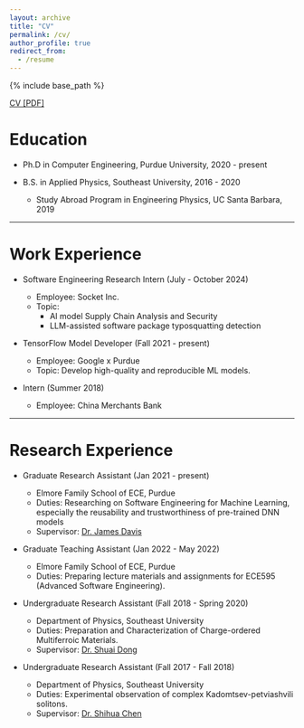 ```yaml
---
layout: archive
title: "CV"
permalink: /cv/
author_profile: true
redirect_from:
  - /resume
---
```


{% include base_path %}

[CV [PDF]](https://wenxin-jiang.github.io/files/CV.pdf)


<!-- [CV (short) [PDF]](https://wenxin-jiang.github.io/files/CV_short.pdf) -->



Education
======

* Ph.D in Computer Engineering, Purdue University, 2020 - present

* B.S. in Applied Physics, Southeast University, 2016 - 2020
  * Study Abroad Program in Engineering Physics, UC Santa Barbara, 2019

---


Work Experience
======
* Software Engineering Research Intern (July - October 2024)
  * Employee: Socket Inc.
  * Topic:
    * AI model Supply Chain Analysis and Security
    * LLM-assisted software package typosquatting detection
 
* TensorFlow Model Developer (Fall 2021 - present)
  * Employee: Google x Purdue
  * Topic: Develop high-quality and reproducible ML models.

* Intern (Summer 2018)
  * Employee: China Merchants Bank
---

Research Experience
======
* Graduate Research Assistant (Jan 2021 - present)
  * Elmore Family School of ECE, Purdue
  * Duties:  Researching on Software Engineering for Machine Learning, especially the reusability and trustworthiness of pre-trained DNN models
  * Supervisor: [Dr. James Davis](https://davisjam.github.io/)

* Graduate Teaching Assistant (Jan 2022 - May 2022)
  * Elmore Family School of ECE, Purdue
  * Duties: Preparing lecture materials and assignments for ECE595 (Advanced Software Engineering).

* Undergraduate Research Assistant (Fall 2018 - Spring 2020)
  * Department of Physics, Southeast University
  * Duties: Preparation and Characterization of Charge-ordered Multiferroic Materials.
  * Supervisor: [Dr. Shuai Dong](https://physics.seu.edu.cn/sdong/)

* Undergraduate Research Assistant (Fall 2017 - Fall 2018)
  * Department of Physics, Southeast University
  * Duties: Experimental observation of complex Kadomtsev-petviashvili solitons.
  * Supervisor: [Dr. Shihua Chen](https://physics.seu.edu.cn/2019/0116/c23159a258528/page.htm)



  
